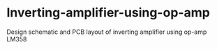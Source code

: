 # Inverting-amplifier-using-op-amp
Design schematic and PCB layout of inverting amplifier using op-amp LM358

